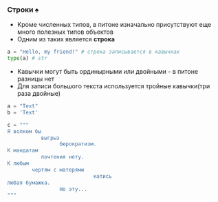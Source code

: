 ### Строки :spades:

* Кроме численных типов, в питоне изначально присутствуют еще много полезных типов объектов
* Одним из таких является __строка__

```python
a = "Hello, my friend!" # строка записывается в кавычках
type(a) # str
```
* Кавычки могут быть ординырными или двойными - в питоне разницы нет
* Для записи большого текста используется тройные кавычки(три раза двойные)
```python
a = "Text"
b = 'Text' 

c = """
Я волком бы
           выгрыз
                 бюрократизм.
К мандатам
           почтения нету.
К любым
        чертям с матерями
                            катись
любая бумажка.
                 Но эту...
""" 
```

    

